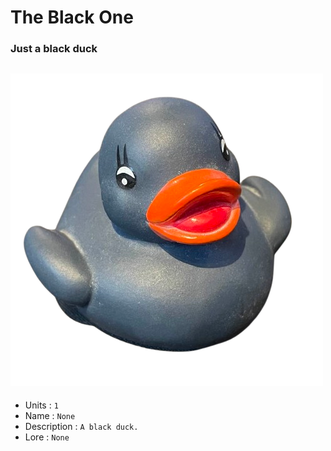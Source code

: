 # The Black One
### Just a black duck
![Duck](https://github.com/Nezolf/MyDuckCollection/blob/main/imgs/black.png)
--- 
- Units : `1`
- Name : `None`
- Description : `A black duck.`
- Lore : `None`